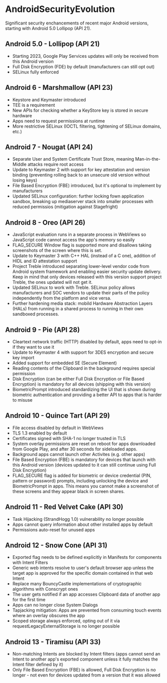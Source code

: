 # AndroidSecurityEvolution
Significant security enchancements of recent major Android versions, starting with Android 5.0 Lollipop (API 21).

## Android 5.0 - Lollipop (API 21)

* Starting 2023, Google Play Services updates will only be received from this Android version
* Full Disk Encryption (FDE) by default (manufacturers can still opt out)
* SELinux fully enforced

## Android 6 - Marshmallow (API 23)

* Keystore and Keymaster introduced
* TEE is a requirement
* New APIs for checking whether a KeyStore key is stored in secure hardware
* Apps need to request permissions at runtime
* More restrictive SELinux (IOCTL filtering, tightening of SELinux domains, etc.)

## Android 7 - Nougat (API 24)

* Separate User and System Certificate Trust Store, meaning Man-in-the-Middle attacks require root access
* Update to Keymaster 2 with support for key attestation and version binding (preventing rolling back to an unsecure old version without losing keys)
* File Based Encryption (FBE) introduced, but it's optional to implement by manufacturers
* Updated SELinux configuration: further locking fown application sandbox, breaking up mediaserver stack into smaller processes with reduced permissios (mitigation against Stagefright)

## Android 8 - Oreo (API 26)

* JavaScript evaluation runs in a separate process in WebViews so JavaScript code cannot access the app's memory so easily
* FLAG_SECURE Window flag is supported more and disallows taking screenshots of the screen where this is set.
* Update to Keymaster 3 with C++ HAL (instead of a C one), addition of HIDL and ID attestation support
* Project Treble introduced separating lower-level vendor code from Android system framework and enabling easier security update delivery. Keep in mind that only devices released with this version support project Treble, the ones updated will not get it.
* Updated SELinux to work with Treble. SELinux policy allows manufacturers and SOC vendors to update their parts of the policy independently from the platform and vice versa.
* Further hardening media stack: mobild Hardware Abstraction Layers (HALs) from running in a shared process to running in their own sandboxed processes.

## Android 9 - Pie (API 28)

* Cleartext network traffic (HTTP) disabled by default, apps need to opt-in if they want to use it
* Update to Keymaster 4 with support for 3DES encryption and secure key import
* Added support for embedded SE (Secure Element)
* Reading contents of the Clipboard in the background requires special permission
* Disk Encryption (can be either Full Disk Encryption or File Based Encryption) is mandatory for all devices (shipping with this version)
* BiometricPrompt introduced standardizing the UI that is shown during biometric authentication and providing a better API to apps that is harder to misuse

## Android 10 - Quince Tart (API 29)

* File access disabled by default in WebViews
* TLS 1.3 enabled by default
* Certificates signed with SHA-1 no longer trusted in TLS
* System overlay permissions are reset on reboot for apps downloaded from Google Play, and after 30 seconds for sideloaded apps.
* Background apps cannot launch other Activites (e.g. other apps)
* File Based Encryption (FBE) is mandatory for devices that launch with this Android version (devices updated to it can still continue using Full Disk Encryption)
* FLAG_SECURE flag is added for biometric or device credential (PIN, pattern or password) prompts, including unlocking the device and BiometricPrompt in apps. This means you cannot make a screenshot of these screens and they appear black in screen shares.

## Android 11 - Red Velvet Cake (API 30)

* Task Hijacking (StrandHogg 1.0) vulnerability no longer possible
* Apps cannot query information about other installed apps by default
* Permissions auto-reset for unused apps

## Android 12 - Snow Cone (API 31)

* Exported flag needs to be defined explicitly in Manifests for components with Intent Filters
* Generic web intents resolve to user's default browser app unless the target app is approved for the specific domain contained in that web Intent
* Replace many BouncyCastle implementations of cryptographic algorithms with Conscrypt ones
* The user gets notified if an app accesses Clipboard data of another app for the first time
* Apps can no longer close System Dialogs
* Tapjacking mitigation: Apps are prevented from consuming touch events where an overlay obscures the app
* Scoped storage always enforced, opting out of it via requestLegacyExternalStorage is no longer possible

## Android 13 - Tiramisu (API 33)

* Non-matching Intents are blocked by Intent filters (apps cannot send an Intent to another app's exported component unless it fully matches the Intent filter defined by it)
* Only File Based Encryption (FBE) is allowed, Full Disk Encryption is no longer - not even for devices updated from a version that it was allowed
